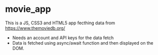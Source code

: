 # movie_app
This is a JS, CSS3 and HTML5 app fecthing data from https://www.themoviedb.org/
- Needs an account and API keys for the data fetch
- Data is fetched using async/await function and then displayed on the DOM.
